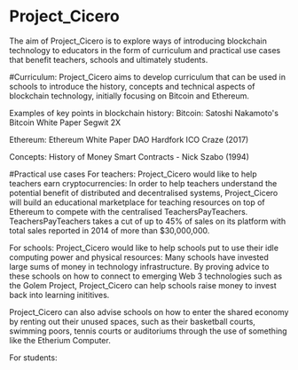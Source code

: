 # Project_Cicero
The aim of Project_Cicero is to explore ways of introducing blockchain technology to educators in the form of curriculum and practical use cases that benefit teachers, schools and ultimately students.

#Curriculum:
Project_Cicero aims to develop curriculum that can be used in schools to introduce the history, concepts and technical aspects of blockchain technology, initially focusing on Bitcoin and Ethereum. 

Examples of key points in blockchain history:
Bitcoin:
Satoshi Nakamoto's Bitcoin White Paper
Segwit 2X

Ethereum:
Ethereum White Paper
DAO Hardfork
ICO Craze (2017)

Concepts:
History of Money
Smart Contracts - Nick Szabo (1994)

#Practical use cases 
For teachers:
Project_Cicero would like to help teachers earn cryptocurrencies:
In order to help teachers understand the potential benefit of distributed and decentralised systems, Project_Cicero will build an educational marketplace for teaching resources on top of Ethereum to compete with the centralised TeachersPayTeachers. TeachersPayTeachers takes a cut of up to 45% of sales on its platform with total sales reported in 2014 of more than $30,000,000. 

For schools:
Project_Cicero would like to help schools put to use their idle computing power and physical resources:
Many schools have invested large sums of money in technology infrastructure. By proving advice to these schools on how to connect to emerging Web 3 technologies such as the Golem Project, Project_Cicero can help schools raise money to invest back into learning inititives.

Project_Cicero can also advise schools on how to enter the shared economy by renting out their unused spaces, such as their basketball courts, swimming poors, tennis courts or auditoriums through the use of something like the Etherium Computer.

For students:
